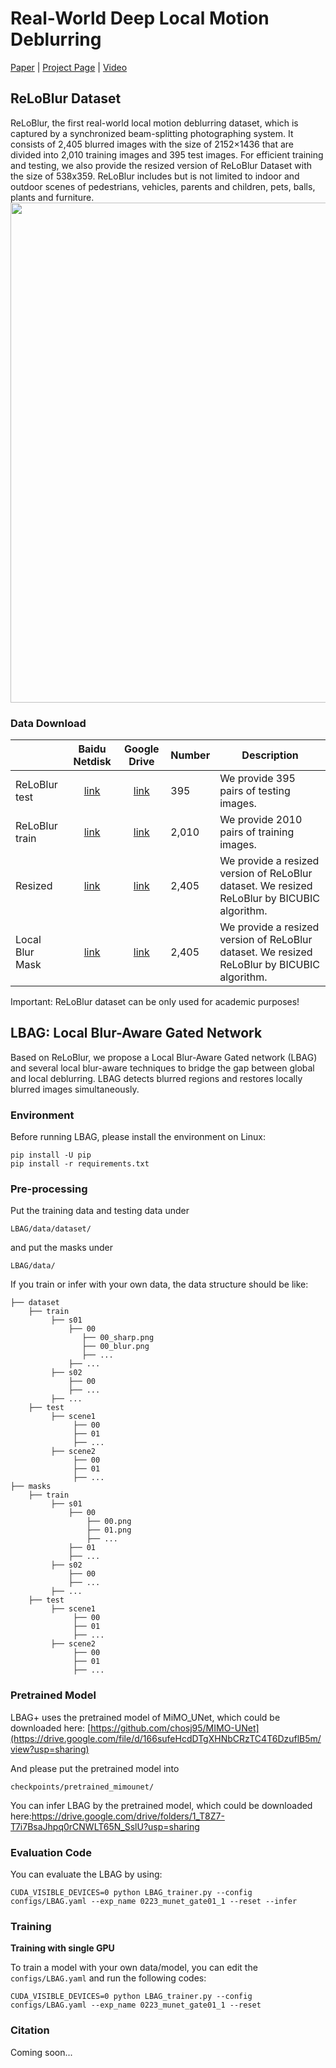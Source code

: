 # Real-World Deep Local Motion Deblurring

[Paper](https://arxiv.org/abs/2204.08179) | [Project Page](https://leiali.github.io/ReLoBlur_homepage/index.html) | [Video](https://youtu.be/mSsADaoh2WY)

## ReLoBlur Dataset
ReLoBlur, the first real-world local motion deblurring dataset, which is captured by a synchronized beam-splitting photographing system. It consists of 2,405 blurred images with the size of 2152×1436 that are divided into 2,010 training images and 395 test images. For efficient training and testing, we also provide the resized version of ReLoBlur Dataset with the size of 538x359. ReLoBlur includes but is not limited to indoor and outdoor scenes of pedestrians, vehicles, parents
and children, pets, balls, plants and furniture.
<img src="assets/ad_data.jpg" width="800px"/>

### Data Download
|     | Baidu Netdisk | Google Drive | Number | Description|
| :--- | :--: | :----: | :---- | ---- |
| ReLoBlur test | [link]() | [link](https://drive.google.com/drive/folders/1nYj4e7TSXeqBsUZxLvoay_JLZ7wxdNmC?usp=sharing) | 395 | We provide 395 pairs of testing images.|
| ReLoBlur train| [link]() | [link](https://drive.google.com/drive/folders/1rAPKzhhRjztj7Utbb00BJLSVaPC-1Jua?usp=sharing) | 2,010 | We provide 2010 pairs of training images.|
| Resized | [link]() | [link](https://drive.google.com/drive/folders/1M_5O-fGqvCry1AmY0JhE2DulbZguIeA3?usp=sharing) | 2,405 | We provide a resized version of ReLoBlur dataset. We resized ReLoBlur by BICUBIC algorithm. |
| Local Blur Mask | [link]() | [link](https://drive.google.com/drive/folders/1-4YerKKlDydgoBeZbiV0_XR9iJLKbLXI?usp=sharing) | 2,405 | We provide a resized version of ReLoBlur dataset. We resized ReLoBlur by BICUBIC algorithm. |

Important: ReLoBlur dataset can be only used for academic purposes!

## LBAG: Local Blur-Aware Gated Network
Based on ReLoBlur, we propose a Local Blur-Aware Gated network (LBAG) and several local blur-aware techniques to bridge the gap between global and local deblurring. LBAG detects blurred regions and restores locally blurred images simultaneously. 

### Environment

Before running LBAG, please install the environment on Linux:

```
pip install -U pip
pip install -r requirements.txt
```

### Pre-processing

Put the training data and testing data under
```
LBAG/data/dataset/
```
and put the masks under
```
LBAG/data/
```

If you train or infer with your own data, the data structure should be like:
```
├── dataset
    ├── train
         ├── s01
             ├── 00
                ├── 00_sharp.png
                ├── 00_blur.png
                ├── ...
             ├── ...
         ├── s02
             ├── 00
             ├── ...
         ├── ...      
    ├── test
         ├── scene1
              ├── 00
              ├── 01
              ├── ...
         ├── scene2
              ├── 00
              ├── 01
              ├── ...
├── masks
    ├── train
         ├── s01
             ├── 00
                 ├── 00.png
                 ├── 01.png
                 ├── ...
             ├── 01
             ├── ...
         ├── s02
             ├── 00
             ├── ...
         ├── ...      
    ├── test
         ├── scene1
              ├── 00
              ├── 01
              ├── ...
         ├── scene2
              ├── 00
              ├── 01
              ├── ...
```

### Pretrained Model

LBAG+ uses the pretrained model of MiMO_UNet, which could be downloaded here: [https://github.com/chosj95/MIMO-UNet](https://drive.google.com/file/d/166sufeHcdDTgXHNbCRzTC4T6DzuflB5m/view?usp=sharing)

And please put the pretrained model into 
```
checkpoints/pretrained_mimounet/
```
You can infer LBAG by the pretrained model, which could be downloaded here:https://drive.google.com/drive/folders/1_T8Z7-T7i7BsaJhpq0rCNWLT65N_SslU?usp=sharing

### Evaluation Code

You can evaluate the LBAG by using:
```
CUDA_VISIBLE_DEVICES=0 python LBAG_trainer.py --config configs/LBAG.yaml --exp_name 0223_munet_gate01_1 --reset --infer
```

### Training

**Training with single GPU**

To train a model with your own data/model, you can edit the `configs/LBAG.yaml` and run the following codes:

```
CUDA_VISIBLE_DEVICES=0 python LBAG_trainer.py --config configs/LBAG.yaml --exp_name 0223_munet_gate01_1 --reset
```

### Citation

Coming soon...
